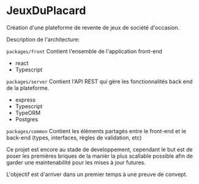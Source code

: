 # JeuxDuPlacard

Création d'une plateforme de revente de jeux de société d'occasion. 

Description de l'architecture: 

`packages/front` 
Contient l'ensemble de l'application front-end
- react
- Typescript

`packages/server`
Contient l'API REST qui gère les fonctionnalités back end de la plateforme.
- express
- Typescript
- TypeORM
- Postgres

`packages/common`
Contient les éléments partagés entre le front-end et le back-end (types, interfaces, règles de validation, etc)


Ce projet est encore au stade de developpement, cependant le but est de poser les premières briques de la manièr la plus scallable possible afin de garder une maintenabilité pour les mises à jour futures. 

L'objectif est d'arriver dans un premier temps à une preuve de convept.
